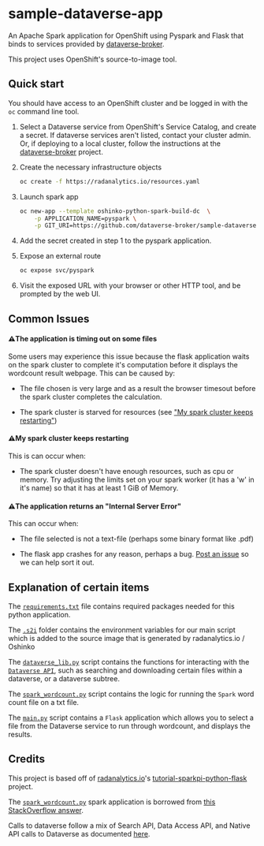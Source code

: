 # sample-dataverse-app

An Apache Spark application for OpenShift using Pyspark and Flask that binds to services provided by [dataverse-broker](https://github.com/dataverse-broker/dataverse-broker).

This project uses OpenShift's source-to-image tool.

## Quick start

You should have access to an OpenShift cluster and be logged in with the
`oc` command line tool. 

1. Select a Dataverse service from OpenShift's Service Catalog, and create a secret. If dataverse services aren't listed, contact your cluster admin. Or, if deploying to a local cluster, follow the instructions at the [dataverse-broker](https://github.com/dataverse-broker/dataverse-broker) project.

2. Create the necessary infrastructure objects
   ```bash
   oc create -f https://radanalytics.io/resources.yaml
   ```

3. Launch spark app
   ```bash
   oc new-app --template oshinko-python-spark-build-dc  \
       -p APPLICATION_NAME=pyspark \
       -p GIT_URI=https://github.com/dataverse-broker/sample-dataverse-app
   ```

4. Add the secret created in step 1 to the pyspark application.

5. Expose an external route
   ```bash
   oc expose svc/pyspark
   ```

6. Visit the exposed URL with your browser or other HTTP tool, and be prompted by the web UI.

## Common Issues

#### :warning:The application is timing out on some files

Some users may experience this issue because the flask application waits on the spark cluster to complete it's computation before it displays the wordcount result webpage. This can be caused by:

- The file chosen is very large and as a result the browser timesout before the spark cluster completes the calculation.

- The spark cluster is starved for resources (see ["My spark cluster keeps restarting"](#My-spark-cluster-keeps-restarting))

#### :warning:My spark cluster keeps restarting

This is can occur when:

- The spark cluster doesn't have enough resources, such as cpu or memory. Try adjusting the limits set on your spark worker (it has a 'w' in it's name) so that it has at least 1 GiB of Memory.

#### :warning:The application returns an "Internal Server Error"

This can occur when:

- The file selected is not a text-file (perhaps some binary format like .pdf)

- The flask app crashes for any reason, perhaps a bug. [Post an issue](https://github.com/dataverse-broker/sample-dataverse-app/issues/new) so we can help sort it out.

## Explanation of certain items

The [`requirements.txt`](https://github.com/dataverse-broker/sample-dataverse-app/blob/master/requirements.txt) file contains required packages needed for this python application.

The [`.s2i`](https://github.com/dataverse-broker/sample-dataverse-app/tree/master/.s2i) folder contains the environment variables for our main script which is added to the source image that is generated by radanalytics.io / Oshinko

The [`dataverse_lib.py`](https://github.com/dataverse-broker/sample-dataverse-app/blob/master/dataverse_lib.py) script contains the functions for interacting with the [`Dataverse API`](http://guides.dataverse.org/en/latest/api/), such as searching and downloading certain files within a dataverse, or a dataverse subtree.

The [`spark_wordcount.py`](https://github.com/dataverse-broker/sample-dataverse-app/blob/master/spark_wordcount.py) script contains the logic for running the `Spark` word count file on a txt file.

The [`main.py`](https://github.com/dataverse-broker/sample-dataverse-app/blob/master/main.py) script contains a `Flask` application which allows you to select a file from the Dataverse service to run through wordcount, and displays the results.


## Credits

This project is based off of [radanalytics.io](https://radanalytics.io)'s [tutorial-sparkpi-python-flask](https://github.com/radanalyticsio/tutorial-sparkpi-python-flask) project.

The [`spark_wordcount.py`](https://github.com/dataverse-broker/sample-dataverse-app/blob/master/spark_wordcount.py) spark application is borrowed from [this StackOverflow answer](https://stackoverflow.com/a/32845282).

Calls to dataverse follow a mix of Search API, Data Access API, and Native API calls to Dataverse as documented [here](http://guides.dataverse.org/en/latest/api/).
